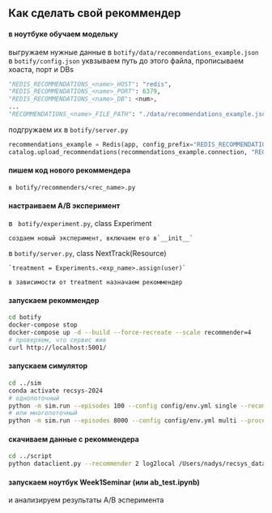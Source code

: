 ## Как сделать свой рекоммендер

#### в ноутбуке обучаем модельку

выгружаем нужные данные в `botify/data/recommendations_example.json`
в `botify/config.json` уквзываем путь до этого файла, прописываем хоаста, порт и DBs

```python
"REDIS_RECOMMENDATIONS_<name>_HOST": "redis",
"REDIS_RECOMMENDATIONS_<name>_PORT": 6379,
"REDIS_RECOMMENDATIONS_<name>_DB": <num>,
...
"RECOMMENDATIONS_<name>_FILE_PATH": "./data/recommendations_example.json",
```

подгружаем их в `botify/server.py`

```python
recommendations_example = Redis(app, config_prefix="REDIS_RECOMMENDATIONS_EXAMPLE")
catalog.upload_recommendations(recommendations_example.connection, "RECOMMENDATIONS_EXAMPLE_FILE_PATH")
```

#### пишем код нового рекоммендера

`в botify/recommenders/<rec_name>.py`

#### настраиваем A/B эксперимент

в ` botify/experiment.py`, class Experiment

    создаем новый эксперимент, включаем его в`__init__`

в `botify/server.py`, class NextTrack(Resource)

    `treatment = Experiments.<exp_name>.assign(user)`

    в зависимости от treatment назначаем рекоммендер

#### запускаем рекоммендер

```bash
cd botify
docker-compose stop
docker-compose up -d --build --force-recreate --scale recommender=4
# проверяем, что сервис жив
curl http://localhost:5001/
```

#### запускаем симулятор

```bash
cd ../sim
conda activate recsys-2024
# однопоточный
python -m sim.run --episodes 100 --config config/env.yml single --recommender remote --seed 31337
# или многопоточный
python -m sim.run --episodes 8000 --config config/env.yml multi --processes 4
```

#### скачиваем данные с рекоммендера

```bash
cd ../script
python dataclient.py --recommender 2 log2local /Users/nadys/recsys_data/experiments/<exp_name>
```

#### запускаем ноутбук Week1Seminar (или ab_test.ipynb)

и анализируем результаты A/B эсперимента
